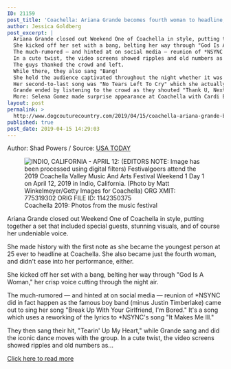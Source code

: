 ```yaml
---
ID: 21159
post_title: 'Coachella: Ariana Grande becomes fourth woman to headline, brings out *NSYNC members and others'
author: Jessica Goldberg
post_excerpt: |
  Ariana Grande closed out Weekend One of Coachella in style, putting together a set that included special guests, stunning visuals, and of course her undeniable voice.
  She kicked off her set with a bang, belting her way through "God Is A Woman," her crisp voice cutting through the night air.
  The much-rumored — and hinted at on social media — reunion of *NSYNC did in fact happen as the famous boy band (minus Justin Timberlake) came out to sing her song "Break Up With Your Girlfriend, I'm Bored."
  In a cute twist, the video screens showed ripples and old numbers as though the audience was watching a VHS tape of the performance.
  The guys thanked the crowd and left.
  While there, they also sang "Bang!
  She held the audience captivated throughout the night whether it was poppy dance hits like "7 Rings" or more emotional songs like "Breathin" which she sang while being circled by about a dozen women playing violins.
  Her second-to-last song was "No Tears Left To Cry" which she actually also sang at Coachella last year when she did a surprise performance with Kygo and sang the then-newly released single.
  Grande ended by listening to the crowd as they shouted "Thank U, Next" in unison as she pretended to be done without playing her signature hit.
  More: Selena Gomez made surprise appearance at Coachella with Cardi B, DJ Snake to perform 'Taki Taki'
layout: post
permalink: >
  http://www.dogcouturecountry.com/2019/04/15/coachella-ariana-grande-becomes-fourth-woman-to-headline-brings-out-nsync-members-and-others/
published: true
post_date: 2019-04-15 14:29:03
---
```

<p class="article-info-author-source"> <span>Author: Shad Powers</span>&nbsp;/&nbsp;<span>Source: <a href="https://www.usatoday.com/story/life/music/2019/04/15/ariana-grande-coachella-n-sync-nicki-minaj-diddy-mase/3470559002/" target="_blank">USA TODAY</a></span> </p> <figure><img alt="INDIO, CALIFORNIA - APRIL 12: (EDITORS NOTE: Image has been processed using digital filters) Festivalgoers attend the 2019 Coachella Valley Music And Arts Festival Weekend 1 Day 1 on April 12, 2019 in Indio, California. (Photo by Matt Winkelmeyer/Getty Images for Coachella) ORG XMIT: 775319302 ORIG FILE ID: 1142350375" data-byline="Matt Winkelmeyer, Getty Images for Coachella" data-id="" data-large-src="https://www.gannett-cdn.com/presto/2019/04/13/USAT/39eab1ad-7592-440d-8919-c4196ef458a7-GTY_1142350375.JPG?width=1920&amp;height=1440&amp;fit=bounds&amp;auto=webp" data-mycapture-sm-src="" data-mycapture-src="" src="https://www.gannett-cdn.com/presto/2019/04/13/USAT/39eab1ad-7592-440d-8919-c4196ef458a7-GTY_1142350375.JPG?width=520&amp;height=390&amp;fit=bounds&amp;auto=webp">
<figcaption>Coachella 2019: Photos from the music festival</figcaption>
</figure>
<p>Ariana Grande closed out Weekend One of Coachella in style, putting together a set that included special guests, stunning visuals, and of course her undeniable voice.</p>
<p>She made history with the first note as she became the youngest person at 25 ever to headline at Coachella. She also became just the fourth woman, and didn't ease into her performance, either.</p>
<p>She kicked off her set with a bang, belting her way through "God Is A Woman," her crisp voice cutting through the night air.</p>
<p>The much-rumored — and hinted at on social media — reunion of *NSYNC did in fact happen as the famous boy band (minus Justin Timberlake) came out to sing her song "Break Up With Your Girlfriend, I'm Bored." It's a song which uses a reworking of the lyrics to *NSYNC's song "It Makes Me Ill."</p>
<p>They then sang their hit, "Tearin' Up My Heart," while Grande sang and did the iconic dance moves with the group. In a cute twist, the video screens showed ripples and old numbers as...</p> <p class="article-info-more"> <a href="https://www.usatoday.com/story/life/music/2019/04/15/ariana-grande-coachella-n-sync-nicki-minaj-diddy-mase/3470559002/" target="_blank">Click here to read more</a> </p>